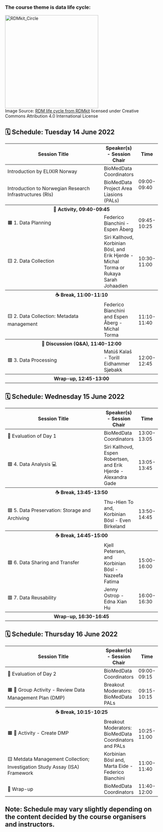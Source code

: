 ### The course theme is data life cycle:

<img width="307" alt="RDMkit_Circle" src="https://user-images.githubusercontent.com/6730853/164476908-82daac10-9cf8-4ea5-9605-f8aef320ce7e.png"><br>
Image Source: [RDM life cycle from RDMkit](https://rdmkit.elixir-europe.org/) licensed under Creative Commons Attribution 4.0 International License

## 🗓 Schedule: Tuesday 14 June 2022

<table>
<colgroup>
<col width="100%" />
<thead>

<tbody>
<colgroup>
<col width="70%" />
<col width="30%" />
<col width="30%" />
</colgroup>
  
<thead>
<tr class="header">
<th>Session Title</th>
<th>Speaker(s) - Session Chair</th>
<th>Time</th>
</tr>
</thead>
            
<tbody>
<tr>
<td markdown="span">Introduction by ELIXIR Norway</td>
<td markdown="span">BioMedData Coordinators</td>
<td markdown="span" rowspan=2> 09:00-09:40</td>
</tr>

<tr>
<td markdown="span">Introduction to Norwegian Research Infrastructures (RIs)</td>
<td markdown="span">BioMedData Project Area Liasions (PALs)</td>
</td>
</tr>
            
<th colspan=3>👥 Activity, 09:40-09:45</th>

<tr>
<td markdown="span">🟧 1. Data Planning</td>
<td markdown="span">Federico Bianchini - Espen Åberg</td>
<td markdown="span">09:45-10:25</td>
</td>
</tr>

<tr>
<td markdown="span">🟨 2. Data Collection</td>
<td markdown="span">Siri Kallhovd, Korbinian Bösl, and Erik Hjerde - Michal Torma or Rukaya Sarah Johaadien</td>
<td markdown="span">10:30-11:00</td>
</td>
</tr>

<th colspan=3>☕️ Break, 11:00-11:10</th>

<tr>
<td markdown="span">🟨 2. Data Collection: Metadata management</td>
<td markdown="span">Federico Bianchini and Espen Åberg - Michal Torma</td>
<td markdown="span">11:10-11:40</td>
</td>
</tr>

<th colspan=3>👥 Discussion (Q&A), 11:40-12:00</th>

<tr>
<td markdown="span">🟩 3. Data Processing</td>
<td markdown="span">Matúš Kalaš - Torill Eidhammer Sjøbakk</td>
<td markdown="span">12:00-12:45</td>
</td>
</tr>

<th colspan=3>Wrap-up, 12:45-13:00</th>

</tbody>
</table>

## 🗓 Schedule: Wednesday 15 June 2022
            
<table>
<colgroup>
<col width="100%" />
<thead>

<tbody>
<colgroup>
<col width="70%" />
<col width="30%" />
<col width="30%" />
</colgroup>
  
<thead>
<tr class="header">
<th>Session Title</th>
<th>Speaker(s) - Session Chair</th>
<th>Time</th>
</tr>
</thead>
            
<tbody>
<tr>
<td markdown="span">📝 Evaluation of Day 1</td>
<td markdown="span">BioMedData Coordinators</td>
<td markdown="span">13:00-13:05</td>
</tr>

<tr>
<td markdown="span">🟩 4. Data Analysis 💻</td>
<td markdown="span">Siri Kallhovd, Espen Robertsen, and Erik Hjerde - Alexandra Gade</td>
<td markdown="span">13:05-13:45</td>
</td>
</tr>
            
<th colspan=3>☕️ Break, 13:45-13:50</th> 

<tr>
<td markdown="span">🟦 5. Data Preservation: Storage and Archiving</td>
<td markdown="span">Thu-Hien To and, Korbinian Bösl - Even Birkeland</td>
<td markdown="span">13:50-14:45</td>
</td>
</tr>

<th colspan=3>☕️ Break, 14:45-15:00</th> 

<tr>
<td markdown="span">🟪 6. Data Sharing and Transfer</td>
<td markdown="span">Kjell Petersen, and Korbinian Bösl - Nazeefa Fatima</td>
<td markdown="span">15:00-16:00</td>
</td>
</tr>

<tr>
<td markdown="span">🟥 7. Data Reusability</td>
<td markdown="span">Jenny Ostrop - Edna Xian Hu</td>
<td markdown="span">16:00-16:30</td>
</td>
</tr>

<th colspan=3>Wrap-up, 16:30-16:45</th>

</tbody>
</table>

## 🗓 Schedule: Thursday 16 June 2022
            
<table>
<colgroup>
<col width="100%" />
<thead>

<tbody>
<colgroup>
<col width="40%" />
<col width="30%" />
<col width="60%" />
</colgroup>
  
<thead>
<tr class="header">
<th>Session Title</th>
<th>Speaker(s) - Session Chair</th>
<th>Time</th>
</tr>
</thead>
            
<tbody>
<tr>
<td markdown="span">📝 Evaluation of Day 2</td>
<td markdown="span">BioMedData Coordinators</td>
<td markdown="span">09:00-09:15</td>
</tr>

<tr>
<td markdown="span">🟧 👥 Group Activity - Review Data Management Plan (DMP)</td>
<td markdown="span">Breakout Moderators: BioMedData PALs</td>
<td markdown="span">09:15-10:15</td>
</td>
</tr>
  
<th colspan=3>☕️ Break, 10:15-10:25</th>
  
<tr>
<td markdown="span">🟧 👥 Activity - Create DMP</td>
<td markdown="span">Breakout Moderators: BioMedData Coordinators and PALs</td>
<td markdown="span">10:25-11:00</td>
</td>
</tr>

<tr>
<td markdown="span">🟨 Metdata Management Collection; Investigation Study Assay (ISA) Framework</td>
<td markdown="span">Korbinian Bösl and, Marta Eide - Federico Bianchini</td>
<td markdown="span">11:00-11:40</td>
</td>
</tr>

<tr>
<td markdown="span">📝 Wrap-up</td>
<td markdown="span">BioMedData Coordinators</td>
<td markdown="span">11:40-12:00</td>
</td>
</tr>

</tbody>
</table>

## Note: Schedule may vary slightly depending on the content decided by the course organisers and instructors.
